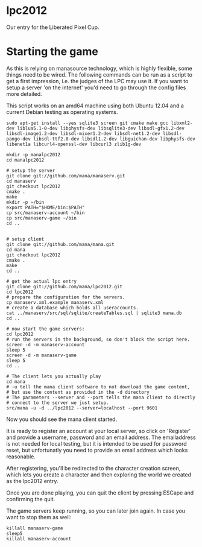 lpc2012
=======

Our entry for the Liberated Pixel Cup.




Starting the game
======
As this is relying on manasource technology, which is highly flexible,
some things need to be wired. The following commands can be run as a script
to get a first impression, i.e. the judges of the LPC may use it.
If you want to setup a server 'on the internet' you'd need to go through
the config files more detailed.

This script works on an amd64 machine using both Ubuntu 12.04
and a current Debian testing as operating systems.

    sudo apt-get install --yes sqlite3 screen git cmake make gcc libxml2-dev liblua5.1-0-dev libphysfs-dev libsqlite3-dev libsdl-gfx1.2-dev libsdl-image1.2-dev libsdl-mixer1.2-dev libsdl-net1.2-dev libsdl-pango-dev libsdl-ttf2.0-dev libsdl1.2-dev libguichan-dev libphysfs-dev libenet1a libcurl4-openssl-dev libcurl3 zlib1g-dev

    mkdir -p manalpc2012
    cd manalpc2012

    # setup the server
    git clone git://github.com/mana/manaserv.git
    cd manaserv
    git checkout lpc2012
    cmake .
    make
    mkdir -p ~/bin
    export PATH="$HOME/bin:$PATH"
    cp src/manaserv-account ~/bin
    cp src/manaserv-game ~/bin
    cd ..


    # setup client
    git clone git://github.com/mana/mana.git
    cd mana
    git checkout lpc2012
    cmake .
    make
    cd ..

    # get the actual lpc entry
    git clone git://github.com/mana/lpc2012.git
    cd lpc2012
    # prepare the configuration for the servers.
    cp manaserv.xml.example manaserv.xml
    # create a database which holds all useraccounts.
    cat ../manaserv/src/sql/sqlite/createTables.sql | sqlite3 mana.db
    cd ..

    # now start the game servers:
    cd lpc2012
    # run the servers in the background, so don't block the script here.
    screen -d -m manaserv-account
    sleep 5
    screen -d -m manaserv-game
    sleep 5
    cd ..

    # The client lets you actually play
    cd mana
    # -u tell the mana client software to not download the game content,
    # but use the content as provided in the -d directory
    # The parameters --server and --port tells the mana client to directly
    # connect to the server we just setup.
    src/mana -u -d ../lpc2012 --server=localhost --port 9601

Now you should see the mana client started.

It is ready to register an account at your local server, so click on
'Register' and provide a username, password and an email address.
The emailaddress is not needed for local testing, but it is intended
to be used for password reset, but unfortunatly you need to provide an
email address which looks reasonable.

After registering, you'll be redirected to the character creation
screen, which lets you create a character and
then exploring the world we created as the lpc2012 entry.

Once you are done playing, you can quit the client by pressing ESCape
and confirming the quit.

The game servers keep running, so you can later join again. In case you
want to stop them as well:

    killall manaserv-game
    sleep5
    killall manaserv-account




